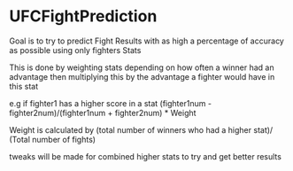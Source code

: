 # UFCFightPrediction

Goal is to try to predict Fight Results with as high a percentage of accuracy as possible using only fighters Stats

This is done by weighting stats depending on how often a winner had an advantage then multiplying this by the advantage a fighter would have in this stat

e.g if fighter1 has a higher score in a stat (fighter1num - fighter2num)/(fighter1num + fighter2num) * Weight

Weight is calculated by (total number of winners who had a higher stat)/ (Total number of fights)

tweaks will be made for combined higher stats to try and get better results
